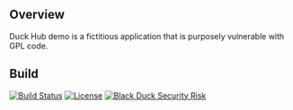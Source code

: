 ## Overview ##
Duck Hub demo is a fictitious application that is purposely vulnerable with GPL code.

## Build ##

[![Build Status](https://travis-ci.org/blackducksoftware/hub-fod.svg?branch=master)](https://travis-ci.org/blackducksoftware/hub-fod) [![License](https://img.shields.io/badge/License-Apache%202.0-blue.svg)](https://opensource.org/licenses/Apache-2.0) [![Black Duck Security Risk](https://copilot-test.blackducksoftware.com/github/repos/davemeurer/duck-hub/branches/master/badge-risk.svg)](https://copilot-test.blackducksoftware.com/github/repos/davemeurer/duck-hub/branches/master)
